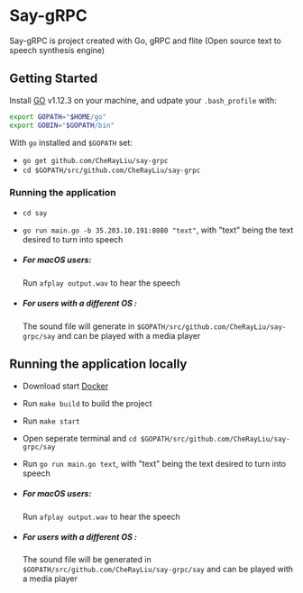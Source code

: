 # Say-gRPC

Say-gRPC is project created with Go, gRPC and flite (Open source text to speech synthesis engine)

## Getting Started 

Install [GO](https://golang.org/) v1.12.3 on your machine, and udpate your `.bash_profile` with:

```bash 
export GOPATH="$HOME/go"
export GOBIN="$GOPATH/bin"
```

With `go` installed and `$GOPATH` set:
* `go get github.com/CheRayLiu/say-grpc`
* `cd $GOPATH/src/github.com/CheRayLiu/say-grpc`

### Running the application
* `cd say`
* `go run main.go -b 35.203.10.191:8080 "text"`, with "text" being the text desired to turn into speech
* ##### For macOS users:
    Run `afplay output.wav` to hear the speech

* ##### For users with a different OS :
    The sound file will generate in `$GOPATH/src/github.com/CheRayLiu/say-grpc/say` and can be played with a media player

## Running the application locally
* Download start [Docker](https://www.docker.com/)
* Run `make build` to build the project
* Run `make start`
* Open seperate terminal and `cd $GOPATH/src/github.com/CheRayLiu/say-grpc/say`
* Run `go run main.go text`, with "text" being the text desired to turn into speech

* ##### For macOS users:
    Run `afplay output.wav` to hear the speech

* ##### For users with a different OS :
    The sound file will be generated in `$GOPATH/src/github.com/CheRayLiu/say-grpc/say` and can be played with a media player

